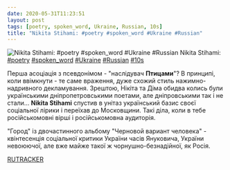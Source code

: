 ```yaml
---
date: 2020-05-31T11:23:51
layout: post
tags: [poetry, spoken_word, Ukraine, Russian, 10s]
title: "Nikita Stihami: #poetry #spoken_word #Ukraine #Russian"
---
```

![Nikita Stihami: #poetry #spoken_word #Ukraine #Russian](https://res.cloudinary.com/vast-space-unexplored/image/upload/q_auto,dpr_auto,w_auto/photos/photo_981_31-05-2020_11-23-51.jpg)
Nikita Stihami: [#poetry](/tags/#poetry) [#spoken_word](/tags/#spoken_word) [#Ukraine](/tags/#Ukraine) [#Russian](/tags/#Russian) [#10s](/tags/#10s)

Перша асоціація з псевдонімом - &quot;наслідувач **Птицами**&quot;? В принципі, коли ввімкнути - те саме враження, дуже схожий стиль нажимно-надривного декламування. Зрештою, Нікіта та Діма обидва колись були українськими дніпропетровськими поетами, але дніпровськими так і не стали... **Nikita Stihami** спустив в унітаз український базис своєї соціальної лірики і переїхав до Московщини. Такі діла, коли в тебе російськомовні вірші і російськомовна аудиторія.

&quot;Город&quot; із двочастинного альбому &quot;Черновой вариант человека&quot; - квінтесенція соціальної критики України часів Януковича, України невоюючої, але вже майже такої ж чорнушно-безнадійної, як Росія.

[RUTRACKER](https://rutracker.org/forum/viewtopic.php?t=3863813)